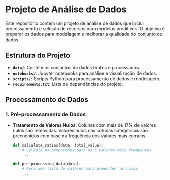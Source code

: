 # Projeto de Análise de Dados

Este repositório contém um projeto de análise de dados que inclui processamento e seleção de recursos para modelos preditivos. O objetivo é preparar os dados para modelagem e melhorar a qualidade do conjunto de dados.

## Estrutura do Projeto

- **`data/`**: Contém os conjuntos de dados brutos e processados.
- **`notebooks/`**: Jupyter notebooks para análise e visualização de dados.
- **`scripts/`**: Scripts Python para processamento de dados e modelagem.
- **`requirements.txt`**: Lista de dependências do projeto.

## Processamento de Dados

### 1. Pré-processamento de Dados

- **Tratamento de Valores Nulos**: Colunas com mais de 17% de valores nulos são removidas. Valores nulos nas colunas categóricas são preenchidos com base na frequência dos valores mais comuns.
  
  ```python
  def calculate_ratios(data, total_value):
      # Calcula as proporções para os 5 valores mais frequentes.
      ...
  
  def pre_processing_data(data):
      # Gera uma lista de valores para preencher os nulos.
      ...

